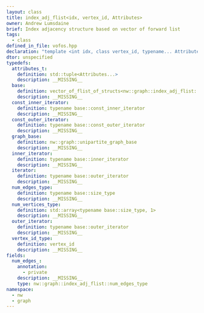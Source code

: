 ```yaml
---
layout: class
title: index_adj_flist<idx, vertex_id, Attributes>
owner: Andrew Lumsdaine
brief: Index adjacency structure based on vector of forward list
tags:
  - class
defined_in_file: vofos.hpp
declaration: "template <int idx, class vertex_id, typename... Attributes>\nclass nw::graph::index_adj_flist;"
dtor: unspecified
typedefs:
  attributes_t:
    definition: std::tuple<Attributes...>
    description: __MISSING__
  base:
    definition: vector_of_flist_of_structs<nw::graph::index_adj_flist::vertex_id_type, Attributes...>
    description: __MISSING__
  const_inner_iterator:
    definition: typename base::const_inner_iterator
    description: __MISSING__
  const_outer_iterator:
    definition: typename base::const_outer_iterator
    description: __MISSING__
  graph_base:
    definition: nw::graph::unipartite_graph_base
    description: __MISSING__
  inner_iterator:
    definition: typename base::inner_iterator
    description: __MISSING__
  iterator:
    definition: typename base::outer_iterator
    description: __MISSING__
  num_edges_type:
    definition: typename base::size_type
    description: __MISSING__
  num_vertices_type:
    definition: std::array<typename base::size_type, 1>
    description: __MISSING__
  outer_iterator:
    definition: typename base::outer_iterator
    description: __MISSING__
  vertex_id_type:
    definition: vertex_id
    description: __MISSING__
fields:
  num_edges_:
    annotation:
      - private
    description: __MISSING__
    type: nw::graph::index_adj_flist::num_edges_type
namespace:
  - nw
  - graph
---
```

